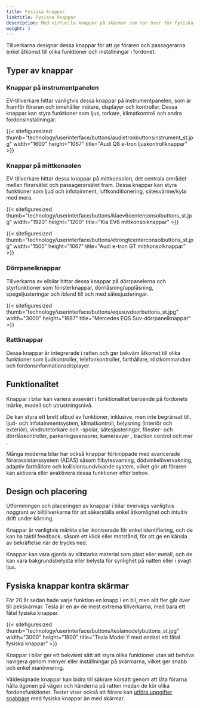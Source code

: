 ```yaml
---
title: Fysiska knappar
linktitle: Fysiska knappar
description: Med virtuella knappar på skärmar som tar över för fysiska knappar på allt fler områden finns det fortfarande fysiska knappar i de flesta elbilar.
weight: 3
---
```

<!-- markdownlint-disable MD033 -->
Tillverkarna designar dessa knappar för att ge föraren och passagerarna enkel åtkomst till olika funktioner och inställningar i fordonet.

## Typer av knappar

### Knappar på instrumentpanelen

EV-tillverkare hittar vanligtvis dessa knappar på instrumentpanelen, som är framför föraren och innehåller mätare, displayer och kontroller. Dessa knappar kan styra funktioner som ljus, torkare, klimatkontroll och andra fordonsinställningar.

{{< sitefiguresized thumb="technology/userinterface/buttons/audietronbuttonsinstrument_st.jpg" width="1600" height="1067" title="Audi Q8 e-tron ljuskontrollknappar" >}}

### Knappar på mittkonsolen

EV-tillverkare hittar dessa knappar på mittkonsolen, det centrala området mellan förarsätet och passagerarsätet fram. Dessa knappar kan styra funktioner som ljud och infotainment, luftkonditionering, sätesvärme/kyla med mera.

{{< sitefiguresized thumb="technology/userinterface/buttons/kiaev6centerconsolbuttons_st.jpg" width="1920" height="1200" title="Kia EV6 mittkonsolknappar" >}}

{{< sitefiguresized thumb="technology/userinterface/buttons/etrongtcenterconsolbuttons_st.jpg" width="1505" height="1067" title="Audi e-tron GT mittkonsolknappar" >}}

### Dörrpanelknappar

Tillverkarna av elbilar hittar dessa knappar på dörrpanelerna och styrfunktioner som fönsterknappar, dörrlåsning/upplåsning, spegeljusteringar och ibland till och med sätesjusteringar.

{{< sitefiguresized thumb="technology/userinterface/buttons/eqssuvdoorbuttons_st.jpg" width="3000" height="1687" title="Mercedes EQS Suv-dörrpanelknappar" >}}

### Rattknappar

Dessa knappar är integrerade i ratten och ger bekväm åtkomst till olika funktioner som ljudkontroller, telefonkontroller, farthållare, röstkommandon och fordonsinformationsdisplayer.

## Funktionalitet

Knappar i bilar kan variera avsevärt i funktionalitet beroende på fordonets märke, modell och utrustningsnivå.

De kan styra ett brett utbud av funktioner, inklusive, men inte begränsat till, ljud- och infotainmentsystem, klimatkontroll, belysning (interiör och exteriör), vindrutetorkare och -spolar, sätesjusteringar, fönster- och dörrlåskontroller, parkeringssensorer, kameravyer , traction control och mer .

Många moderna bilar har också knappar förknippade med avancerade förarassistanssystem (ADAS) såsom filbytesvarning, dödvinkelövervakning, adaptiv farthållare och kollisionsundvikande system, vilket gör att föraren kan aktivera eller avaktivera dessa funktioner efter behov.

## Design och placering

Utformningen och placeringen av knappar i bilar övervägs vanligtvis noggrant av biltillverkarna för att säkerställa enkel åtkomlighet och intuitiv drift under körning.

Knappar är vanligtvis märkta eller ikoniserade för enkel identifiering, och de kan ha taktil feedback, såsom ett klick eller motstånd, för att ge en känsla av bekräftelse när de trycks ned.

Knappar kan vara gjorda av slitstarka material som plast eller metall, och de kan vara bakgrundsbelysta eller belysta för synlighet på natten eller i svagt ljus.

## Fysiska knappar kontra skärmar

För 20 år sedan hade varje funktion en knapp i en bil, men allt fler går över till pekskärmar. Tesla är en av de mest extrema tillverkarna, med bara ett fåtal fysiska knappar.

{{< sitefiguresized thumb="technology/userinterface/buttons/teslamodelybuttons_st.jpg" width="3000" height="1800" title="Tesla Model Y med endast ett fåtal fysiska knappar" >}}

Knappar i bilar ger ett bekvämt sätt att styra olika funktioner utan att behöva navigera genom menyer eller inställningar på skärmarna, vilket ger snabb och enkel manövrering.

Väldesignade knappar kan bidra till säkrare körsätt genom att låta förarna hålla ögonen på vägen och händerna på ratten medan de kör olika fordonsfunktioner. Tester visar också att förare kan [utföra uppgifter snabbare](https://www.vibilagare.se/english/physical-buttons-outperform-touchscreens-new-cars-test-finds) med fysiska knappar än med skärmar.
